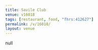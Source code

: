 ```yaml
---
title: Savile Club
venue: v16018
tags: [restaurant, food, "fhrs:412627"]
permalink: /v/16018/
layout: venue
---
```

null